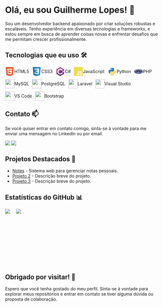 # Olá, eu sou Guilherme Lopes! 👋

Sou um desenvolvedor backend apaixonado por criar soluções robustas e escaláveis. Tenho experiência em diversas tecnologias e frameworks, e estou sempre em busca de aprender coisas novas e enfrentar desafios que me permitam crescer profissionalmente.

## Tecnologias que eu uso 🛠️

<div style="display: flex; align-items: center; flex-wrap: wrap; gap: 10px;">
  <div style="display: flex; align-items: center;">
    <img height="30" width="30" src="https://raw.githubusercontent.com/devicons/devicon/master/icons/html5/html5-original.svg">
    <span>HTML5</span>
  </div>
  <div style="display: flex; align-items: center;">
    <img height="30" width="30" src="https://raw.githubusercontent.com/devicons/devicon/master/icons/css3/css3-original.svg">
    <span>CSS3</span>
  </div>
  <div style="display: flex; align-items: center;">
    <img height="30" width="30" src="https://raw.githubusercontent.com/devicons/devicon/master/icons/csharp/csharp-original.svg">
    <span>C#</span>
  </div>
  <div style="display: flex; align-items: center;">
    <img height="30" width="30" src="https://raw.githubusercontent.com/devicons/devicon/master/icons/javascript/javascript-plain.svg">
    <span>JavaScript</span>
  </div>
  <div style="display: flex; align-items: center;">
    <img height="30" width="30" src="https://raw.githubusercontent.com/devicons/devicon/master/icons/python/python-original.svg">
    <span>Python</span>
  </div>
  <div style="display: flex; align-items: center;">
    <img height="30" width="30" src="https://raw.githubusercontent.com/devicons/devicon/master/icons/php/php-original.svg">
    <span>PHP</span>
  </div>
  <div style="display: flex; align-items: center;">
    <img height="30" width="30" src="https://cdn.jsdelivr.net/gh/devicons/devicon/icons/mysql/mysql-original-wordmark.svg">
    <span>MySQL</span>
  </div>
  <div style="display: flex; align-items: center;">
    <img height="30" width="30" src="https://cdn.jsdelivr.net/gh/devicons/devicon/icons/postgresql/postgresql-original-wordmark.svg">
    <span>PostgreSQL</span>
  </div>
  <div style="display: flex; align-items: center;">
    <img height="30" width="30" src="https://cdn.jsdelivr.net/gh/devicons/devicon/icons/laravel/laravel-original.svg">
    <span>Laravel</span>
  </div>
  <div style="display: flex; align-items: center;">
    <img height="30" width="30" src="https://cdn.jsdelivr.net/gh/devicons/devicon/icons/visualstudio/visualstudio-plain.svg">
    <span>Visual Studio</span>
  </div>
  <div style="display: flex; align-items: center;">
    <img height="30" width="30" src="https://cdn.jsdelivr.net/gh/devicons/devicon/icons/vscode/vscode-original.svg">
    <span>VS Code</span>
  </div>
  <div style="display: flex; align-items: center;">
    <img height="30" width="30" src="https://cdn.jsdelivr.net/gh/devicons/devicon/icons/bootstrap/bootstrap-original.svg">
    <span>Bootstrap</span>
  </div>
</div>

## Contato 📫

Se você quiser entrar em contato comigo, sinta-se à vontade para me enviar uma mensagem no LinkedIn ou por email.

<div> 
  <a href="https://www.linkedin.com/in/guilherme-lopes-de-oliveira/" target="_blank"><img src="https://img.shields.io/badge/-LinkedIn-%230077B5?style=for-the-badge&logo=linkedin&logoColor=white" target="_blank"></a> 
  <a href="https://www.instagram.com/guiilopes97/" target="_blank"><img src="https://img.shields.io/badge/-Instragram-e95950?style=for-the-badge&logoColor=white" target="_blank"></a> 
</div>

## Projetos Destacados 🚀

- [Notes](https://github.com/Guiilopes97/notes) - Sistema web para gerenciar notas pessoais.
- [Projeto 2](#) - Descrição breve do projeto.
- [Projeto 3](#) - Descrição breve do projeto.

## Estatísticas do GitHub 📊

<div style="display: flex; gap: 20px;">
  <img height="180em" src="https://github-readme-stats.vercel.app/api?username=guiilopes97&show_icons=true&theme=tokyonight&include_all_commits=true">
  <img height="180em" src="https://github-readme-stats.vercel.app/api/top-langs/?username=guiilopes97&layout=compact&theme=tokyonight">
</div>

## Obrigado por visitar! 🙏

Espero que você tenha gostado do meu perfil. Sinta-se à vontade para explorar meus repositórios e entrar em contato se tiver alguma dúvida ou proposta de colaboração.
